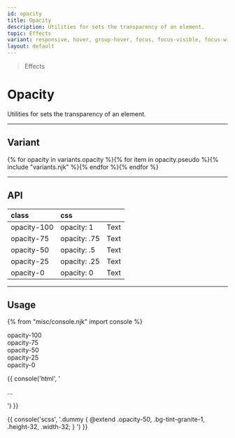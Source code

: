 ```yaml
---
id: opacity
title: Opacity
description: Utilities for sets the transparency of an element.
topic: Effects
variant: responsive, hover, group-hover, focus, focus-visible, focus-within
layout: default
---
```


> Effects

# Opacity

Utilities for sets the transparency of an element.

---

## Variant

<div class="flex flex-gap-2 flex-wrap justify-start items-center">{% for opacity in variants.opacity %}{% for item in opacity.pseudo %}{% include "variants.njk" %}{% endfor %}{% endfor %}</div>

---

## API

| <span class="padding-x-3 padding-y-1 text-white bg-shade-granite-5 font-semibold curve-border-md">class</span> | <span class="padding-x-3 padding-y-1 text-white bg-shade-granite-5 font-semibold curve-border-md">css</span> | |
|:--|:--|:-:|
| opacity-100 | opacity: 1 | <div class="width-16 height-8 padding-1 inline-block text-black-8 bg-amber-4 curve-border opacity-100">Text</div> |
| opacity-75 | opacity: .75 | <div class="width-16 height-8 padding-1 inline-block text-black-8 bg-amber-4 curve-border opacity-75">Text</div> |
| opacity-50 | opacity: .5 | <div class="width-16 height-8 padding-1 inline-block text-black-8 bg-amber-4 curve-border opacity-50">Text</div> |
| opacity-25 | opacity: .25 | <div class="width-16 height-8 padding-1 inline-block text-black-8 bg-amber-4 curve-border opacity-25">Text</div> |
| opacity-0 | opacity: 0 | <div class="width-16 height-8 padding-1 inline-block text-black-8 bg-amber-4 curve-border opacity-0">Text</div> |

---

## Usage

{% from "misc/console.njk" import console %}

<div class="padding-4 margin-y-2 margin-x-auto">
  <div class="max-width-lg flex flex-wrap flex-gap-4 justify-center items-center">
    <div class="text-center">
      <div class="width-32 height-20 opacity-100 bg-tint-granite-5 filter saturate-10 curve-border-lg"></div>
      <div class="padding-t-2 text-sm text-center">
        opacity-100
      </div>
    </div>
    <div class="text-center">
      <div class="width-32 height-20 opacity-75 bg-tint-granite-5 filter saturate-10 curve-border-lg"></div>
      <div class="padding-t-2 text-sm text-center">
        opacity-75
      </div>
    </div>
    <div class="text-center">
      <div class="width-32 height-20 opacity-50 bg-tint-granite-5 filter saturate-10 curve-border-lg"></div>
      <div class="padding-t-2 text-sm text-center">
        opacity-50
      </div>
    </div>
    <div class="text-center">
      <div class="width-32 height-20 opacity-25 bg-tint-granite-5 filter saturate-10 curve-border-lg"></div>
      <div class="padding-t-2 text-sm text-center">
        opacity-25
      </div>
    </div>
    <div class="text-center">
      <div class="width-32 height-20 opacity-0 bg-tint-granite-5 filter saturate-10 curve-border-lg"></div>
      <div class="padding-t-2 text-sm text-center">
        opacity-0
      </div>
    </div>
  </div>
</div>

{{ console('html',
'<div class="opacity-50 ... bg-tint-granite-1 ... height-32 width-32">
  ...
  </div>
') }}

{{ console('scss',
'.dummy {
    @extend
      .opacity-50,
      .bg-tint-granite-1,
      .height-32,
      .width-32;
}
') }}


